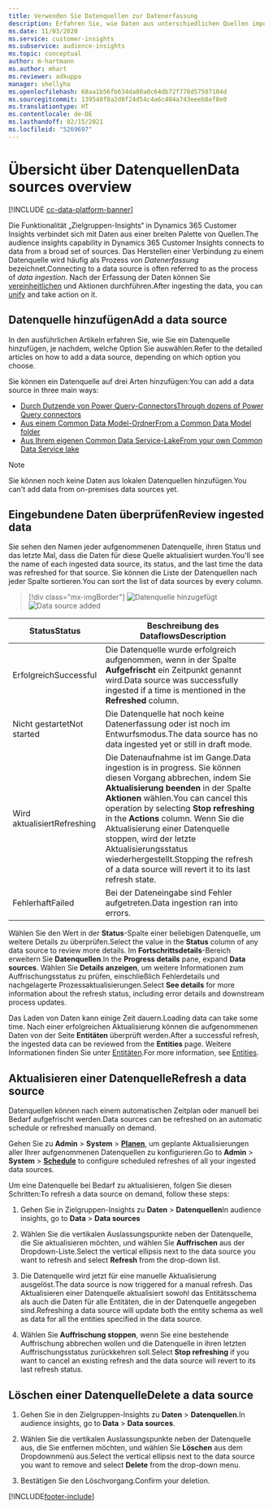 ```yaml
---
title: Verwenden Sie Datenquellen zur Datenerfassung
description: Erfahren Sie, wie Daten aus unterschiedlichen Quellen importiert werden.
ms.date: 11/03/2020
ms.service: customer-insights
ms.subservice: audience-insights
ms.topic: conceptual
author: m-hartmann
ms.author: mhart
ms.reviewer: adkuppa
manager: shellyha
ms.openlocfilehash: 68aa1b56fb634da80a0c64db72f778d57507104d
ms.sourcegitcommit: 139548f8a2d0f24d54c4a6c404a743eeeb8ef8e0
ms.translationtype: HT
ms.contentlocale: de-DE
ms.lasthandoff: 02/15/2021
ms.locfileid: "5269697"
---
```

# <a name="data-sources-overview"></a><span data-ttu-id="46812-103">Übersicht über Datenquellen</span><span class="sxs-lookup"><span data-stu-id="46812-103">Data sources overview</span></span>

[!INCLUDE [cc-data-platform-banner](../includes/cc-data-platform-banner.md)]

<span data-ttu-id="46812-104">Die Funktionalität „Zielgruppen-Insights“ in Dynamics 365 Customer Insights verbindet sich mit Daten aus einer breiten Palette von Quellen.</span><span class="sxs-lookup"><span data-stu-id="46812-104">The audience insights capability in Dynamics 365 Customer Insights connects to data from a broad set of sources.</span></span> <span data-ttu-id="46812-105">Das Herstellen einer Verbindung zu einem Datenquelle wird häufig als Prozess von *Datenerfassung* bezeichnet.</span><span class="sxs-lookup"><span data-stu-id="46812-105">Connecting to a data source is often referred to as the process of *data ingestion*.</span></span> <span data-ttu-id="46812-106">Nach der Erfassung der Daten können Sie [vereinheitlichen](data-unification.md) und Aktionen durchführen.</span><span class="sxs-lookup"><span data-stu-id="46812-106">After ingesting the data, you can [unify](data-unification.md) and take action on it.</span></span>

## <a name="add-a-data-source"></a><span data-ttu-id="46812-107">Datenquelle hinzufügen</span><span class="sxs-lookup"><span data-stu-id="46812-107">Add a data source</span></span>

<span data-ttu-id="46812-108">In den ausführlichen Artikeln erfahren Sie, wie Sie ein Datenquelle hinzufügen, je nachdem, welche Option Sie auswählen.</span><span class="sxs-lookup"><span data-stu-id="46812-108">Refer to the detailed articles on how to add a data source, depending on which option you choose.</span></span>

<span data-ttu-id="46812-109">Sie können ein Datenquelle auf drei Arten hinzufügen:</span><span class="sxs-lookup"><span data-stu-id="46812-109">You can add a data source in three main ways:</span></span>

- [<span data-ttu-id="46812-110">Durch Dutzende von Power Query-Connectors</span><span class="sxs-lookup"><span data-stu-id="46812-110">Through dozens of Power Query connectors</span></span>](connect-power-query.md)
- [<span data-ttu-id="46812-111">Aus einem Common Data Model-Ordner</span><span class="sxs-lookup"><span data-stu-id="46812-111">From a Common Data Model folder</span></span>](connect-common-data-model.md)
- [<span data-ttu-id="46812-112">Aus Ihrem eigenen Common Data Service-Lake</span><span class="sxs-lookup"><span data-stu-id="46812-112">From your own Common Data Service lake</span></span>](connect-common-data-service-lake.md)

> [!NOTE]
> <span data-ttu-id="46812-113">Sie können noch keine Daten aus lokalen Datenquellen hinzufügen.</span><span class="sxs-lookup"><span data-stu-id="46812-113">You can't add data from on-premises data sources yet.</span></span>

## <a name="review-ingested-data"></a><span data-ttu-id="46812-114">Eingebundene Daten überprüfen</span><span class="sxs-lookup"><span data-stu-id="46812-114">Review ingested data</span></span>

<span data-ttu-id="46812-115">Sie sehen den Namen jeder aufgenommenen Datenquelle, ihren Status und das letzte Mal, dass die Daten für diese Quelle aktualisiert wurden.</span><span class="sxs-lookup"><span data-stu-id="46812-115">You'll see the name of each ingested data source, its status, and the last time the data was refreshed for that source.</span></span> <span data-ttu-id="46812-116">Sie können die Liste der Datenquellen nach jeder Spalte sortieren.</span><span class="sxs-lookup"><span data-stu-id="46812-116">You can sort the list of data sources by every column.</span></span>

> [!div class="mx-imgBorder"]
> <span data-ttu-id="46812-117">![Datenquelle hinzugefügt](media/configure-data-datasource-added.png "Datenquelle hinzugefügt")</span><span class="sxs-lookup"><span data-stu-id="46812-117">![Data source added](media/configure-data-datasource-added.png "Data source added")</span></span>

|<span data-ttu-id="46812-118">Status</span><span class="sxs-lookup"><span data-stu-id="46812-118">Status</span></span>  |<span data-ttu-id="46812-119">Beschreibung des Dataflows</span><span class="sxs-lookup"><span data-stu-id="46812-119">Description</span></span>  |
|---------|---------|
|<span data-ttu-id="46812-120">Erfolgreich</span><span class="sxs-lookup"><span data-stu-id="46812-120">Successful</span></span>   |<span data-ttu-id="46812-121">Die Datenquelle wurde erfolgreich aufgenommen, wenn in der Spalte **Aufgefrischt** ein Zeitpunkt genannt wird.</span><span class="sxs-lookup"><span data-stu-id="46812-121">Data source was successfully ingested if a time is mentioned in the **Refreshed** column.</span></span>
|<span data-ttu-id="46812-122">Nicht gestartet</span><span class="sxs-lookup"><span data-stu-id="46812-122">Not started</span></span>   |<span data-ttu-id="46812-123">Die Datenquelle hat noch keine Datenerfassung oder ist noch im Entwurfsmodus.</span><span class="sxs-lookup"><span data-stu-id="46812-123">The data source has no data ingested yet or still in draft mode.</span></span>         |
|<span data-ttu-id="46812-124">Wird aktualisiert</span><span class="sxs-lookup"><span data-stu-id="46812-124">Refreshing</span></span>    |<span data-ttu-id="46812-125">Die Datenaufnahme ist im Gange.</span><span class="sxs-lookup"><span data-stu-id="46812-125">Data ingestion is in progress.</span></span> <span data-ttu-id="46812-126">Sie können diesen Vorgang abbrechen, indem Sie **Aktualisierung beenden** in der Spalte **Aktionen** wählen.</span><span class="sxs-lookup"><span data-stu-id="46812-126">You can cancel this operation by selecting **Stop refreshing** in the **Actions** column.</span></span> <span data-ttu-id="46812-127">Wenn Sie die Aktualisierung einer Datenquelle stoppen, wird der letzte Aktualisierungsstatus wiederhergestellt.</span><span class="sxs-lookup"><span data-stu-id="46812-127">Stopping the refresh of a data source will revert it to its last refresh state.</span></span>       |
|<span data-ttu-id="46812-128">Fehlerhaft</span><span class="sxs-lookup"><span data-stu-id="46812-128">Failed</span></span>     |<span data-ttu-id="46812-129">Bei der Dateneingabe sind Fehler aufgetreten.</span><span class="sxs-lookup"><span data-stu-id="46812-129">Data ingestion ran into errors.</span></span>         |

<span data-ttu-id="46812-130">Wählen Sie den Wert in der **Status**-Spalte einer beliebigen Datenquelle, um weitere Details zu überprüfen.</span><span class="sxs-lookup"><span data-stu-id="46812-130">Select the value in the **Status** column of any data source to review more details.</span></span> <span data-ttu-id="46812-131">Im **Fortschrittsdetails**-Bereich erweitern Sie **Datenquellen**.</span><span class="sxs-lookup"><span data-stu-id="46812-131">In the **Progress details** pane, expand **Data sources**.</span></span> <span data-ttu-id="46812-132">Wählen Sie **Details anzeigen**, um weitere Informationen zum Auffrischungsstatus zu prüfen, einschließlich Fehlerdetails und nachgelagerte Prozessaktualisierungen.</span><span class="sxs-lookup"><span data-stu-id="46812-132">Select **See details** for more information about the refresh status, including error details and downstream process updates.</span></span>

<span data-ttu-id="46812-133">Das Laden von Daten kann einige Zeit dauern.</span><span class="sxs-lookup"><span data-stu-id="46812-133">Loading data can take some time.</span></span> <span data-ttu-id="46812-134">Nach einer erfolgreichen Aktualisierung können die aufgenommenen Daten von der Seite **Entitäten** überprüft werden.</span><span class="sxs-lookup"><span data-stu-id="46812-134">After a successful refresh, the ingested data can be reviewed from the **Entities** page.</span></span> <span data-ttu-id="46812-135">Weitere Informationen finden Sie unter [Entitäten](entities.md).</span><span class="sxs-lookup"><span data-stu-id="46812-135">For more information, see [Entities](entities.md).</span></span>

## <a name="refresh-a-data-source"></a><span data-ttu-id="46812-136">Aktualisieren einer Datenquelle</span><span class="sxs-lookup"><span data-stu-id="46812-136">Refresh a data source</span></span>

<span data-ttu-id="46812-137">Datenquellen können nach einem automatischen Zeitplan oder manuell bei Bedarf aufgefrischt werden.</span><span class="sxs-lookup"><span data-stu-id="46812-137">Data sources can be refreshed on an automatic schedule or refreshed manually on demand.</span></span> 

<span data-ttu-id="46812-138">Gehen Sie zu **Admin** > **System** > [**Planen**](system.md#schedule-tab), um geplante Aktualisierungen aller Ihrer aufgenommenen Datenquellen zu konfigurieren.</span><span class="sxs-lookup"><span data-stu-id="46812-138">Go to **Admin** > **System** > [**Schedule**](system.md#schedule-tab) to configure scheduled refreshes of all your ingested data sources.</span></span>

<span data-ttu-id="46812-139">Um eine Datenquelle bei Bedarf zu aktualisieren, folgen Sie diesen Schritten:</span><span class="sxs-lookup"><span data-stu-id="46812-139">To refresh a data source on demand, follow these steps:</span></span>

1. <span data-ttu-id="46812-140">Gehen Sie in Zielgruppen-Insights zu **Daten** > **Datenquellen**</span><span class="sxs-lookup"><span data-stu-id="46812-140">In audience insights, go to **Data** > **Data sources**</span></span>

2. <span data-ttu-id="46812-141">Wählen Sie die vertikalen Auslassungspunkte neben der Datenquelle, die Sie aktualisieren möchten, und wählen Sie **Auffrischen** aus der Dropdown-Liste.</span><span class="sxs-lookup"><span data-stu-id="46812-141">Select the vertical ellipsis next to the data source you want to refresh and select **Refresh** from the drop-down list.</span></span>

3. <span data-ttu-id="46812-142">Die Datenquelle wird jetzt für eine manuelle Aktualisierung ausgelöst.</span><span class="sxs-lookup"><span data-stu-id="46812-142">The data source is now triggered for a manual refresh.</span></span> <span data-ttu-id="46812-143">Das Aktualisieren einer Datenquelle aktualisiert sowohl das Entitätsschema als auch die Daten für alle Entitäten, die in der Datenquelle angegeben sind.</span><span class="sxs-lookup"><span data-stu-id="46812-143">Refreshing a data source will update both the entity schema as well as data for all the entities specified in the data source.</span></span>

4. <span data-ttu-id="46812-144">Wählen Sie **Auffrischung stoppen**, wenn Sie eine bestehende Auffrischung abbrechen wollen und die Datenquelle in ihren letzten Auffrischungsstatus zurückkehren soll.</span><span class="sxs-lookup"><span data-stu-id="46812-144">Select **Stop refreshing** if you want to cancel an existing refresh and the data source will revert to its last refresh status.</span></span>

## <a name="delete-a-data-source"></a><span data-ttu-id="46812-145">Löschen einer Datenquelle</span><span class="sxs-lookup"><span data-stu-id="46812-145">Delete a data source</span></span>

1. <span data-ttu-id="46812-146">Gehen Sie in den Zielgruppen-Insights zu **Daten** > **Datenquellen**.</span><span class="sxs-lookup"><span data-stu-id="46812-146">In audience insights, go to **Data** > **Data sources**.</span></span>

2. <span data-ttu-id="46812-147">Wählen Sie die vertikalen Auslassungspunkte neben der Datenquelle aus, die Sie entfernen möchten, und wählen Sie **Löschen** aus dem Dropdownmenü aus.</span><span class="sxs-lookup"><span data-stu-id="46812-147">Select the vertical ellipsis next to the data source you want to remove and select **Delete** from the drop-down menu.</span></span>

3. <span data-ttu-id="46812-148">Bestätigen Sie den Löschvorgang.</span><span class="sxs-lookup"><span data-stu-id="46812-148">Confirm your deletion.</span></span>


[!INCLUDE[footer-include](../includes/footer-banner.md)]